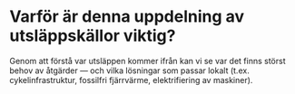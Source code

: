 # Varför är denna uppdelning av utsläppskällor viktig?

Genom att förstå var utsläppen kommer ifrån kan vi se var det finns störst behov av åtgärder — och vilka lösningar som passar lokalt (t.ex. cykelinfrastruktur, fossilfri fjärrvärme, elektrifiering av maskiner).
